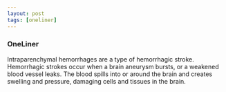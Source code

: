 ```yaml
---
layout: post
tags: [oneliner]
---
```



### OneLiner

Intraparenchymal hemorrhages are a type of hemorrhagic stroke. Hemorrhagic strokes occur when a brain aneurysm bursts, or a weakened blood vessel leaks. The blood spills into or around the brain and creates swelling and pressure, damaging cells and tissues in the brain.
